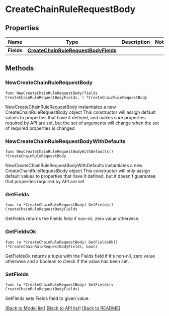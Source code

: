# CreateChainRuleRequestBody

## Properties

Name | Type | Description | Notes
------------ | ------------- | ------------- | -------------
**Fields** | [**CreateChainRuleRequestBodyFields**](CreateChainRuleRequestBodyFields.md) |  | 

## Methods

### NewCreateChainRuleRequestBody

`func NewCreateChainRuleRequestBody(fields CreateChainRuleRequestBodyFields, ) *CreateChainRuleRequestBody`

NewCreateChainRuleRequestBody instantiates a new CreateChainRuleRequestBody object
This constructor will assign default values to properties that have it defined,
and makes sure properties required by API are set, but the set of arguments
will change when the set of required properties is changed

### NewCreateChainRuleRequestBodyWithDefaults

`func NewCreateChainRuleRequestBodyWithDefaults() *CreateChainRuleRequestBody`

NewCreateChainRuleRequestBodyWithDefaults instantiates a new CreateChainRuleRequestBody object
This constructor will only assign default values to properties that have it defined,
but it doesn't guarantee that properties required by API are set

### GetFields

`func (o *CreateChainRuleRequestBody) GetFields() CreateChainRuleRequestBodyFields`

GetFields returns the Fields field if non-nil, zero value otherwise.

### GetFieldsOk

`func (o *CreateChainRuleRequestBody) GetFieldsOk() (*CreateChainRuleRequestBodyFields, bool)`

GetFieldsOk returns a tuple with the Fields field if it's non-nil, zero value otherwise
and a boolean to check if the value has been set.

### SetFields

`func (o *CreateChainRuleRequestBody) SetFields(v CreateChainRuleRequestBodyFields)`

SetFields sets Fields field to given value.



[[Back to Model list]](../README.md#documentation-for-models) [[Back to API list]](../README.md#documentation-for-api-endpoints) [[Back to README]](../README.md)


